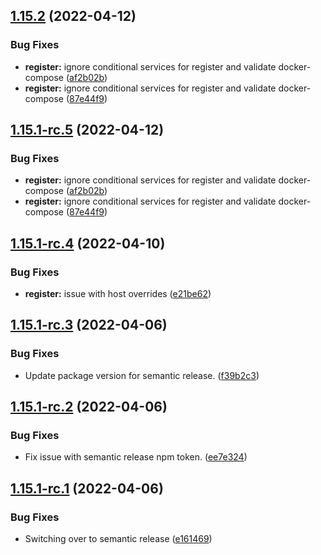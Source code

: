 ## [1.15.2](https://github.com/architect-team/architect-cli/compare/v1.15.1...v1.15.2) (2022-04-12)


### Bug Fixes

* **register:** ignore conditional services for register and validate docker-compose ([af2b02b](https://github.com/architect-team/architect-cli/commit/af2b02bf1488409ddf260a659619b6e1b3d330ec))
* **register:** ignore conditional services for register and validate docker-compose ([87e44f9](https://github.com/architect-team/architect-cli/commit/87e44f9b3153de5514c0f783ce9115737c0d6c82))

## [1.15.1-rc.5](https://github.com/architect-team/architect-cli/compare/v1.15.1-rc.4...v1.15.1-rc.5) (2022-04-12)


### Bug Fixes

* **register:** ignore conditional services for register and validate docker-compose ([af2b02b](https://github.com/architect-team/architect-cli/commit/af2b02bf1488409ddf260a659619b6e1b3d330ec))
* **register:** ignore conditional services for register and validate docker-compose ([87e44f9](https://github.com/architect-team/architect-cli/commit/87e44f9b3153de5514c0f783ce9115737c0d6c82))


## [1.15.1-rc.4](https://github.com/architect-team/architect-cli/compare/v1.15.1-rc.3...v1.15.1-rc.4) (2022-04-10)


### Bug Fixes

* **register:** issue with host overrides ([e21be62](https://github.com/architect-team/architect-cli/commit/e21be626d9cde7560ec81aa4dcbd69a54103b326))

## [1.15.1-rc.3](https://github.com/architect-team/architect-cli/compare/v1.15.1-rc.2...v1.15.1-rc.3) (2022-04-06)


### Bug Fixes

* Update package version for semantic release. ([f39b2c3](https://github.com/architect-team/architect-cli/commit/f39b2c385313757dececab951db5ffafc24e5424))

## [1.15.1-rc.2](https://github.com/architect-team/architect-cli/compare/v1.15.1-rc.1...v1.15.1-rc.2) (2022-04-06)


### Bug Fixes

* Fix issue with semantic release npm token. ([ee7e324](https://github.com/architect-team/architect-cli/commit/ee7e324160d2eb3f6aead80d47a3de634fd9a5b5))

## [1.15.1-rc.1](https://github.com/architect-team/architect-cli/compare/v1.15.0...v1.15.1-rc.1) (2022-04-06)


### Bug Fixes

* Switching over to semantic release ([e161469](https://github.com/architect-team/architect-cli/commit/e161469c9d2e32c851f6bd050c6a96866c123b9d))

